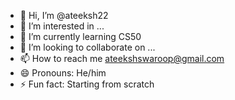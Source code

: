 - 👋 Hi, I’m @ateeksh22
- 👀 I’m interested in ...
- 🌱 I’m currently learning CS50
- 💞️ I’m looking to collaborate on ...
- 📫 How to reach me ateekshswaroop@gmail.com
- 😄 Pronouns: He/him
- ⚡ Fun fact: Starting from scratch 

<!---
ateeksh22/ateeksh22 is a ✨ special ✨ repository because its `README.md` (this file) appears on your GitHub profile.
You can click the Preview link to take a look at your changes.
--->
